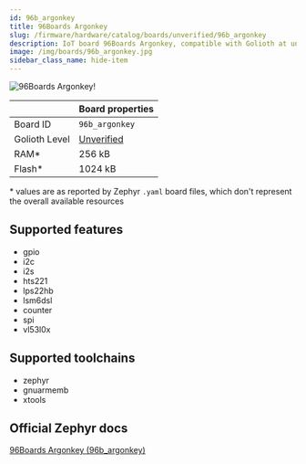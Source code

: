 ```yaml
---
id: 96b_argonkey
title: 96Boards Argonkey
slug: /firmware/hardware/catalog/boards/unverified/96b_argonkey
description: IoT board 96Boards Argonkey, compatible with Golioth at unverified level.
image: /img/boards/96b_argonkey.jpg
sidebar_class_name: hide-item
---
```


[//]: # (This is an auto-generated file, do not edit! Changes to it will be lost upon re-generation)

![96Boards Argonkey!](/img/boards/96b_argonkey.jpg "96Boards Argonkey")

|                | Board properties     |
| -------------  | -------------------- |
| Board ID       | `96b_argonkey` |
| Golioth Level  | [Unverified](/firmware/hardware#unverified-boards) |
| RAM*           | 256 kB |
| Flash*         | 1024 kB |

\* values are as reported by Zephyr `.yaml` board files, which don't represent the overall available resources



## Supported features

* gpio
* i2c
* i2s
* hts221
* lps22hb
* lsm6dsl
* counter
* spi
* vl53l0x

## Supported toolchains

* zephyr
* gnuarmemb
* xtools

## Official Zephyr docs

[96Boards Argonkey (96b_argonkey)](https://docs.zephyrproject.org/latest/boards/96boards/argonkey/doc/index.html)
